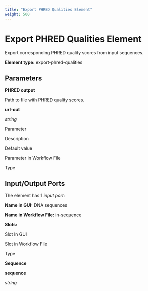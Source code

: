 ```yaml
---
title: "Export PHRED Qualities Element"
weight: 500
---
```



# Export PHRED Qualities Element

Export corresponding PHRED quality scores from input sequences.

**Element type:** export-phred-qualities

Parameters
----------

**PHRED output**

Path to file with PHRED quality scores.



**url-out**

_string_

Parameter

Description

Default value

Parameter in Workflow File

Type

Input/Output Ports
------------------

The element has 1 _input port_:

**Name in GUI:** DNA sequences

**Name in Workflow File:** in-sequence

**Slots:**

Slot In GUI

Slot in Workflow File

Type

**Sequence**

**sequence**

_string_
